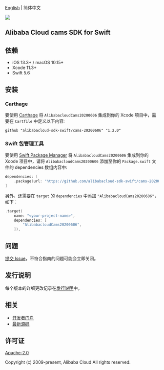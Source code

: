 [English](README.md) | 简体中文

![](https://aliyunsdk-pages.alicdn.com/icons/AlibabaCloud.svg)

## Alibaba Cloud cams SDK for Swift

## 依赖

- iOS 13.3+ / macOS 10.15+
- Xcode 11.3+
- Swift 5.6

## 安装

### Carthage

要使用 [Carthage](https://github.com/Carthage/Carthage) 将 `AlibabacloudCams20200606` 集成到你的 Xcode 项目中，需要在 `Cartfile` 中定义以下内容:

```ogdl
github "alibabacloud-sdk-swift/cams-20200606" "1.2.0"
```

### Swift 包管理工具

要使用 [Swift Package Manager](https://swift.org/package-manager/) 将 `AlibabacloudCams20200606` 集成到你的 Xcode 项目中，请将 `AlibabacloudCams20200606` 添加至你的 `Package.swift` 文件的 dependencies 数组内容中:

```swift
dependencies: [
    .package(url: "https://github.com/alibabacloud-sdk-swift/cams-20200606.git", from: "1.2.0")
]
```

另外，还需要在 `target` 的 `dependencies` 中添加 `"AlibabacloudCams20200606"`，如下：

```swift
.target(
    name: "<your-project-name>",
    dependencies: [
        "AlibabacloudCams20200606",
    ]),
```

## 问题

[提交 Issue](https://github.com/alibabacloud-sdk-swift/cams-20200606/issues/new)，不符合指南的问题可能会立即关闭。

## 发行说明

每个版本的详细更改记录在[发行说明](./ChangeLog.txt)中。

## 相关

* [开发者门户](https://next.api.aliyun.com/home)
* [最新源码](https://github.com/alibabacloud-sdk-swift/cams-20200606)

## 许可证

[Apache-2.0](http://www.apache.org/licenses/LICENSE-2.0)

Copyright (c) 2009-present, Alibaba Cloud All rights reserved.
